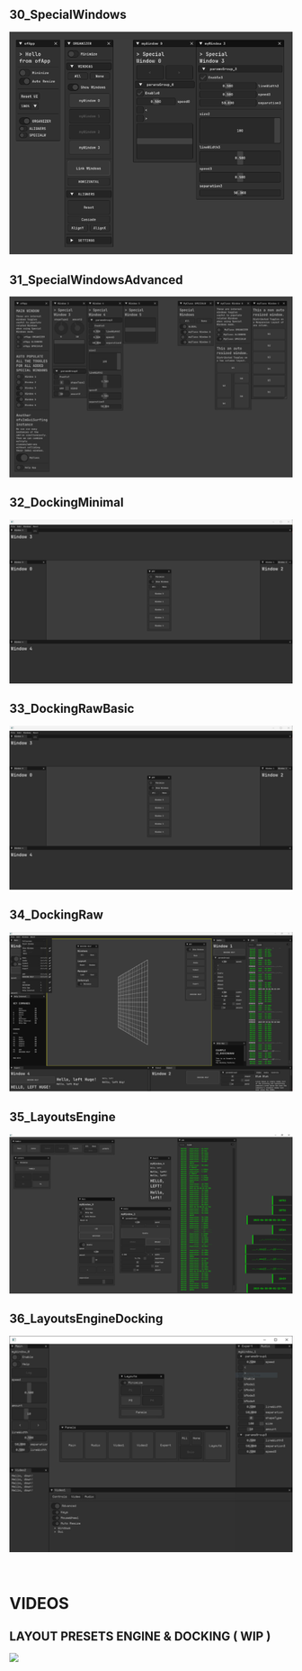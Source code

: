 ## 30_SpecialWindows
![](30_SpecialWindows/Capture.PNG)  

## 31_SpecialWindowsAdvanced
![](31_SpecialWindowsAdvanced/Capture.PNG)  

## 32_DockingMinimal
![](32_DockingMinimal/Capture.PNG)  

## 33_DockingRawBasic
![](33_DockingRawBasic/Capture.PNG)  

## 34_DockingRaw
![](34_DockingRaw/Capture.PNG)  

## 35_LayoutsEngine
![](35_LayoutsEngine/Capture.PNG)  

## 36_LayoutsEngineDocking
![](36_LayoutsEngineDocking/Capture.PNG)  

<br>

# VIDEOS

<h2>LAYOUT PRESETS ENGINE & DOCKING ( WIP )</h2>

![](https://github.com/moebiussurfing/ofxSurfingImGuiExtra/blob/master/readme_media/gif/3_0_Layout_Docking2.gif)  
